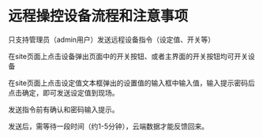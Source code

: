 # 远程操控设备流程和注意事项

只支持管理员（admin用户）发送远程设备指令（设定值、开关等）

在site页面上点击设备弹出页面中的开关按钮、或者主界面的开关按钮均可开关设备

在site页面上点击设定值文本框弹出的设置值的输入框中输入值，输入提示密码后点击确定，即可发送设定值到现场。

发送指令前有确认和密码输入提示。

发送后，需等待一段时间（约1-5分钟），云端数据才能反馈回来。



